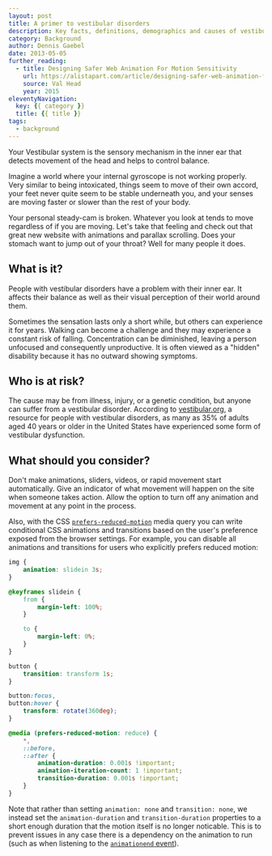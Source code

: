 ```yaml
---
layout: post
title: A primer to vestibular disorders
description: Key facts, definitions, demographics and causes of vestibular disorders.
category: Background
author: Dennis Gaebel
date: 2013-05-05
further_reading:
  - title: Designing Safer Web Animation For Motion Sensitivity
    url: https://alistapart.com/article/designing-safer-web-animation-for-motion-sensitivity
    source: Val Head
    year: 2015
eleventyNavigation:
  key: {{ category }}
  title: {{ title }}
tags:
  - background
---
```


Your Vestibular system is the sensory mechanism in the inner ear that detects movement of the head and helps to control balance.

Imagine a world where your internal gyroscope is not working properly. Very similar to being intoxicated, things seem to move of their own accord, your feet never quite seem to be stable underneath you, and your senses are moving faster or slower than the rest of your body.

Your personal steady-cam is broken. Whatever you look at tends to move regardless of if you are moving. Let's take that feeling and check out that great new website with animations and parallax scrolling. Does your stomach want to jump out of your throat? Well for many people it does.


## What is it?

People with vestibular disorders have a problem with their inner ear. It affects their balance as well as their visual perception of their world around them.

Sometimes the sensation lasts only a short while, but others can experience it for years. Walking can become a challenge and they may experience a constant risk of falling. Concentration can be diminished, leaving a person unfocused and consequently unproductive. It is often viewed as a "hidden" disability because it has no outward showing symptoms.


## Who is at risk?

The cause may be from illness, injury, or a genetic condition, but anyone can suffer from a vestibular disorder. According to [vestibular.org](https://vestibular.org/understanding-vestibular-disorder), a resource for people with vestibular disorders, as many as 35% of adults aged 40 years or older in the United States have experienced some form of vestibular dysfunction.


## What should you consider?

Don't make animations, sliders, videos, or rapid movement start automatically. Give an indicator of what movement will happen on the site when someone takes action. Allow the option to turn off any animation and movement at any point in the process.

Also, with the CSS [`prefers-reduced-motion`](https://developer.mozilla.org/en-US/docs/Web/CSS/@media/prefers-reduced-motion) media query you can write conditional CSS animations and transitions based on the user's preference exposed from the browser settings. For example, you can disable all animations and transitions for users who explicitly prefers reduced motion:

```css
img {
	animation: slidein 3s;
}

@keyframes slidein {
	from {
		margin-left: 100%;
	}

	to {
		margin-left: 0%;
	}
}

button {
	transition: transform 1s;
}

button:focus,
button:hover {
	transform: rotate(360deg);
}

@media (prefers-reduced-motion: reduce) {
	*,
	::before,
	::after {
		animation-duration: 0.001s !important;
		animation-iteration-count: 1 !important;
		transition-duration: 0.001s !important;
	}
}
```

Note that rather than setting `animation: none` and `transition: none`, we instead set the `animation-duration` and `transition-duration` properties to a short enough duration that the motion itself is no longer noticable. This is to prevent issues in any case there is a dependency on the animation to run (such as when listening to the [`animationend` event](https://developer.mozilla.org/en-US/docs/Web/API/HTMLElement/animationend_event)).
